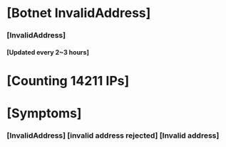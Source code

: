 # [Botnet InvalidAddress]
### [InvalidAddress]
#### [Updated every 2~3 hours]

# [Counting 14211 IPs]

# [Symptoms] 

###   [InvalidAddress] [invalid address rejected] [Invalid address]
